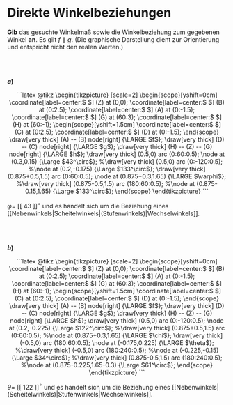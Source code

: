 <!--
version:  0.0.1

language: de

@style
input {
    text-align: center;
}

.flex-container {
    display: flex;
    flex-wrap: wrap;
    align-items: stretch;
    gap: 20px;
}

.flex-child {
    flex: 1;
    min-width: 350px;
    margin-right: 20px;
}

@media (max-width: 400px) {
    .flex-child {
        flex: 100%;
        margin-right: 0;
    }
}
@end

formula: \carry   \textcolor{red}{\scriptsize #1}
formula: \digit   \rlap{\carry{#1}}\phantom{#2}#2
formula: \permil  \text{‰}

import: https://raw.githubusercontent.com/LiaTemplates/Tikz-Jax/main/README.md

script: https://cdn.jsdelivr.net/gh/LiaTemplates/Tikz-Jax@main/dist/index.js


tags: Winkel, Winkelbeziehungen, sehr leicht, sehr niedrig, Angeben

comment: Ein Winkelmaß ist bekannt, wie groß ist das gesuchte Winkelmaß?

author: Martin Lommatzsch

-->




# Direkte Winkelbeziehungen


**Gib** das gesuchte Winkelmaß sowie die Winkelbeziehung zum gegebenen Winkel **an**. Es gilt $f \parallel g$. (Die graphische Darstellung dient zur Orientierung und entspricht nicht den realen Werten.)

<br>
<section class="flex-container">

<div class="flex-child">
<br>

__$a)\;\;$__

<center>
```latex  @tikz 
\begin{tikzpicture} [scale=2]
\begin{scope}[yshift=0cm]
  \coordinate[label=center:$ $] (Z) at (0,0);
  \coordinate[label=center:$ $] (B) at (0:2.5);
  \coordinate[label=center:$ $] (A) at (0:-1.5);
  \coordinate[label=center:$ $] (G) at (60:3);
  \coordinate[label=center:$ $] (H) at (60:-1);
    \begin{scope}[yshift=1.5cm]      
      \coordinate[label=center:$ $] (C) at (0:2.5);
      \coordinate[label=center:$ $] (D) at (0:-1.5);
    \end{scope} 
  \draw[very thick] (A) -- (B) node[right] {\LARGE $f$};
  \draw[very thick] (D) -- (C) node[right] {\LARGE $g$};
  \draw[very thick] (H) -- (Z) -- (G)  node[right] {\LARGE $h$};
    \draw[very thick] (0.5,0) arc (0:60:0.5);
    \node at (0.3,0.15) {\Large $43^\circ$};
    %\draw[very thick] (0.5,0) arc (0:-120:0.5);
    %\node at (0.2,-0.175) {\Large $133^\circ$};
    \draw[very thick] (0.875+0.5,1.5) arc (0:60:0.5);
    \node at (0.875+0.3,1.65) {\LARGE $\varphi$};
    %\draw[very thick] (0.875-0.5,1.5) arc (180:60:0.5);
    %\node at (0.875-0.15,1.65) {\Large $133^\circ$};
\end{scope} 
\end{tikzpicture}
```
</center>

$\varphi =$ [[ 43 ]]$^\circ$ und es handelt sich um die Beziehung eines [[Nebenwinkels|Scheitelwinkels|(Stufenwinkels)|Wechselwinkels]].

<br>
</div>

<div class="flex-child">
<br>


__$b)\;\;$__

<center>
```latex  @tikz 
\begin{tikzpicture} [scale=2]
\begin{scope}[yshift=0cm]
  \coordinate[label=center:$ $] (Z) at (0,0);
  \coordinate[label=center:$ $] (B) at (0:2.5);
  \coordinate[label=center:$ $] (A) at (0:-1.5);
  \coordinate[label=center:$ $] (G) at (60:3);
  \coordinate[label=center:$ $] (H) at (60:-1);
    \begin{scope}[yshift=1.5cm]      
      \coordinate[label=center:$ $] (C) at (0:2.5);
      \coordinate[label=center:$ $] (D) at (0:-1.5);
    \end{scope} 
  \draw[very thick] (A) -- (B) node[right] {\LARGE $f$};
  \draw[very thick] (D) -- (C) node[right] {\LARGE $g$};
  \draw[very thick] (H) -- (Z) -- (G)  node[right] {\LARGE $h$};
    \draw[very thick] (0.5,0) arc (0:-120:0.5);
    \node at (0.2,-0.225) {\Large $122^\circ$};
    %\draw[very thick] (0.875+0.5,1.5) arc (0:60:0.5);
    %\node at (0.875+0.3,1.65) {\LARGE $\chi$};
    \draw[very thick] (-0.5,0) arc (180:60:0.5);
    \node at (-0.175,0.225) {\LARGE $\theta$};
    %\draw[very thick] (-0.5,0) arc (180:240:0.5);
    %\node at (-0.225,-0.15) {\Large $34^\circ$};
    %\draw[very thick] (0.875-0.5,1.5) arc (180:240:0.5);
    %\node at (0.875-0.225,1.65-0.3) {\Large $61^\circ$};
\end{scope} 
\end{tikzpicture}
```
</center>

$\theta =$ [[ 122 ]]$^\circ$ und es handelt sich um die Beziehung eines [[Nebenwinkels|(Scheitelwinkels)|Stufenwinkels|Wechselwinkels]].

</div>

</section>
<br>
<br>
<br>
<br>
<br>